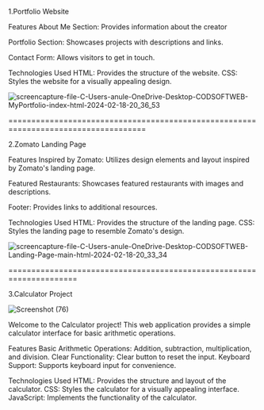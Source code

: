 1.Portfolio Website

Features
About Me Section: Provides information about the creator

Portfolio Section: Showcases projects with descriptions and links.

Contact Form: Allows visitors to get in touch.

Technologies Used
HTML: Provides the structure of the website.
CSS: Styles the website for a visually appealing design.

![screencapture-file-C-Users-anule-OneDrive-Desktop-CODSOFTWEB-MyPortfolio-index-html-2024-02-18-20_36_53](https://github.com/anulengure5/CODSOFT_WEB/assets/114414659/585ad703-5e16-4ca8-8cce-6d484eb360d3)


====================================================================================


2.Zomato Landing Page

Features
Inspired by Zomato: Utilizes design elements and layout inspired by Zomato's landing page.

Featured Restaurants: Showcases featured restaurants with images and descriptions.

Footer: Provides links to additional resources.

Technologies Used
HTML: Provides the structure of the landing page.
CSS: Styles the landing page to resemble Zomato's design.

![screencapture-file-C-Users-anule-OneDrive-Desktop-CODSOFTWEB-Landing-Page-main-html-2024-02-18-20_33_34](https://github.com/anulengure5/CODSOFT_WEB/assets/114414659/ac6892f2-63f8-4b0e-b9ba-0c47ea1db918)



=====================================================================



3.Calculator Project

![Screenshot (76)](https://github.com/anulengure5/CODSOFT_WEB/assets/114414659/8d9f9689-d4ff-4d99-b8a2-13f92e80f672)

Welcome to the Calculator project! This web application provides a simple calculator interface for basic arithmetic operations.

Features
Basic Arithmetic Operations: Addition, subtraction, multiplication, and division.
Clear Functionality: Clear button to reset the input.
Keyboard Support: Supports keyboard input for convenience.

Technologies Used
HTML: Provides the structure and layout of the calculator.
CSS: Styles the calculator for a visually appealing interface.
JavaScript: Implements the functionality of the calculator.
